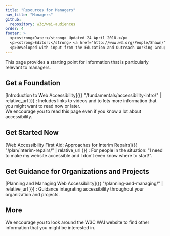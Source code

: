 ```yaml
---
title: "Resources for Managers"
nav_title: "Managers"
github:
  repository: w3c/wai-audiences
order: 4
footer: >
  <p><strong>Date:</strong> Updated 24 April 2018.</p>
  <p><strong>Editor:</strong> <a href="http://www.w3.org/People/Shawn/">Shawn Lawton Henry</a>.</p>
  <p>Developed with input from the Education and Outreach Working Group (<a href="http://www.w3.org/WAI/EO/">EOWG</a>).</p>
---
```


This page provides a starting point for information that is particularly relevant to managers.

## Get a Foundation

[Introduction to Web Accessibility]({{ "/fundamentals/accessibility-intro/" | relative_url }})
: Includes links to videos and to lots more information that you might want to read now or later.<br/>We encourage you to read this page even if you know a lot about accessibility.

## Get Started Now

[Web Accessibility First Aid: Approaches for Interim Repairs]({{ "/plan/interim-repairs/" | relative_url }})
: For people in the situation: "I need to make my website accessible and I don't even know where to start!".

## Get Guidance for Organizations and Projects

[Planning and Managing Web Accessibility]({{ "/planning-and-managing/" | relative_url }})
: Guidance integrating accessibility throughout your organization and projects.

## More

We encourage you to look around the W3C WAI website to find other information that you might be interested in.
